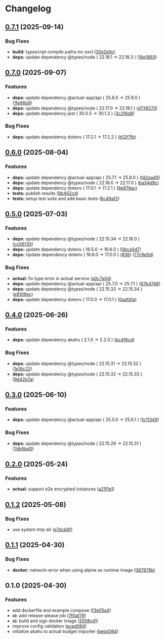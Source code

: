 # Changelog

## [0.7.1](https://github.com/scottmckendry/akahu-actual/compare/v0.7.0...v0.7.1) (2025-09-14)


### Bug Fixes

* **build:** typescript compile paths inc excl ([30e2e9c](https://github.com/scottmckendry/akahu-actual/commit/30e2e9c10e97215da425d81f05fb2b2b40532204))
* **deps:** update dependency @types/node ( 22.18.1 → 22.18.3 ) ([16e1893](https://github.com/scottmckendry/akahu-actual/commit/16e1893c1998b1aa960b067d23e8d362b76dd5e3))

## [0.7.0](https://github.com/scottmckendry/akahu-actual/compare/v0.6.0...v0.7.0) (2025-09-07)


### Features

* **deps:** update dependency @actual-app/api ( 25.8.0 → 25.9.0 ) ([1fe66b9](https://github.com/scottmckendry/akahu-actual/commit/1fe66b979ea464db70c3563298ebaad57986420d))
* **deps:** update dependency @types/node ( 22.17.0 → 22.18.1 ) ([d739273](https://github.com/scottmckendry/akahu-actual/commit/d739273b1a619fabdb4f2020aa6dd0d24d86faa4))
* **deps:** update dependency jest ( 30.0.5 → 30.1.3 ) ([3c2f6d8](https://github.com/scottmckendry/akahu-actual/commit/3c2f6d81b9faf4f4e04488968d36f7b524ca78f5))


### Bug Fixes

* **deps:** update dependency dotenv ( 17.2.1 → 17.2.2 ) ([b12f7fb](https://github.com/scottmckendry/akahu-actual/commit/b12f7fb54b29591336a43e409a3b874333b650de))

## [0.6.0](https://github.com/scottmckendry/akahu-actual/compare/v0.5.0...v0.6.0) (2025-08-04)


### Features

* **deps:** update dependency @actual-app/api ( 25.7.1 → 25.8.0 ) ([fd2ea49](https://github.com/scottmckendry/akahu-actual/commit/fd2ea49dd32cbf1fcc1e55a561f71fc74dbb36de))
* **deps:** update dependency @types/node ( 22.16.0 → 22.17.0 ) ([ba54d9c](https://github.com/scottmckendry/akahu-actual/commit/ba54d9cd6ce01f186310eae722de6a60d26df3e5))
* **deps:** update dependency dotenv ( 17.0.1 → 17.2.1 ) ([6e874ac](https://github.com/scottmckendry/akahu-actual/commit/6e874ac8d223d5833f112a0057427a90e36bebdb))
* **tests:** publish results ([9b462cd](https://github.com/scottmckendry/akahu-actual/commit/9b462cd957017eea496672e038f469831ac0b36f))
* **tests:** setup test suite and add basic tests ([6c49af2](https://github.com/scottmckendry/akahu-actual/commit/6c49af2da7063e43e0ca7fdae4cafb5a6b14a0e1))

## [0.5.0](https://github.com/scottmckendry/akahu-actual/compare/v0.4.0...v0.5.0) (2025-07-03)


### Features

* **deps:** update dependency @types/node ( 22.15.34 → 22.16.0 ) ([cc06130](https://github.com/scottmckendry/akahu-actual/commit/cc061305e0f67c86b45e31e7bcc956f1dd60efb2))
* **deps:** update dependency dotenv ( 16.5.0 → 16.6.0 ) ([0bca0d7](https://github.com/scottmckendry/akahu-actual/commit/0bca0d77b543cbd4ce9aa9103e5e284ae3ce6f3a))
* **deps:** Update dependency dotenv ( 16.6.0 → 17.0.0 ) ([#36](https://github.com/scottmckendry/akahu-actual/issues/36)) ([77c9e5d](https://github.com/scottmckendry/akahu-actual/commit/77c9e5dc6d74265ee66d45367bb06fdbfbcf3b03))


### Bug Fixes

* **actual:** fix type error in actual service ([a0c7a0d](https://github.com/scottmckendry/akahu-actual/commit/a0c7a0d9bfcae9719cbec280f00d6e5e29f528ae))
* **deps:** update dependency @actual-app/api ( 25.7.0 → 25.7.1 ) ([67b4748](https://github.com/scottmckendry/akahu-actual/commit/67b4748175f77df428fbb3d0256bd8a2d6f24d5d))
* **deps:** update dependency @types/node ( 22.15.33 → 22.15.34 ) ([e8109ec](https://github.com/scottmckendry/akahu-actual/commit/e8109ecb03cd4f6892d497f889827c7fe4b4a745))
* **deps:** update dependency dotenv ( 17.0.0 → 17.0.1 ) ([0aafd1a](https://github.com/scottmckendry/akahu-actual/commit/0aafd1abbeab3e95a525b2ff5f12d7de3a9987ec))

## [0.4.0](https://github.com/scottmckendry/akahu-actual/compare/v0.3.0...v0.4.0) (2025-06-26)


### Features

* **deps:** update dependency akahu ( 2.1.0 → 2.2.0 ) ([bc4f6cd](https://github.com/scottmckendry/akahu-actual/commit/bc4f6cd073976d24f353243162094bff8ffb4fe7))


### Bug Fixes

* **deps:** update dependency @types/node ( 22.15.31 → 22.15.32 ) ([1e18c22](https://github.com/scottmckendry/akahu-actual/commit/1e18c22fc71d30b75877b9cf5bd6255cd0aae539))
* **deps:** update dependency @types/node ( 22.15.32 → 22.15.33 ) ([9d42b7a](https://github.com/scottmckendry/akahu-actual/commit/9d42b7a990505cab36bdca11862bd320cb0824d3))

## [0.3.0](https://github.com/scottmckendry/akahu-actual/compare/v0.2.0...v0.3.0) (2025-06-10)


### Features

* **deps:** update dependency @actual-app/api ( 25.5.0 → 25.6.1 ) ([1c11349](https://github.com/scottmckendry/akahu-actual/commit/1c113491eb9ac4bab40781b03056a349bb3174eb))


### Bug Fixes

* **deps:** update dependency @types/node ( 22.15.29 → 22.15.31 ) ([7db5bd0](https://github.com/scottmckendry/akahu-actual/commit/7db5bd0d17f01365f329aa99bac0a35e4bd4e0ae))

## [0.2.0](https://github.com/scottmckendry/akahu-actual/compare/v0.1.2...v0.2.0) (2025-05-24)


### Features

* **actual:** support e2e encrypted instances ([a21f1e1](https://github.com/scottmckendry/akahu-actual/commit/a21f1e197e052119811456c8a5d03c56495bafa2))

## [0.1.2](https://github.com/scottmckendry/akahu-actual/compare/v0.1.1...v0.1.2) (2025-05-08)


### Bug Fixes

* use system tmp dir ([e7dcb6f](https://github.com/scottmckendry/akahu-actual/commit/e7dcb6f50093b0303cff640e2216814326098a44))

## [0.1.1](https://github.com/scottmckendry/akahu-actual/compare/v0.1.0...v0.1.1) (2025-04-30)


### Bug Fixes

* **docker:** network-error when using alpine as runtime image ([087878b](https://github.com/scottmckendry/akahu-actual/commit/087878be6c37a580d364ea5ecfd8eba61b357e14))

## 0.1.0 (2025-04-30)


### Features

* add dockerfile and example compose ([f3e05a4](https://github.com/scottmckendry/akahu-actual/commit/f3e05a4f5f7d984e48141a44e856dd1427f21ed1))
* **ci:** add release-please job ([7f0af79](https://github.com/scottmckendry/akahu-actual/commit/7f0af79ef08914c980edb19b900d68a60a9f2eee))
* **ci:** build and sign docker image ([2058cd1](https://github.com/scottmckendry/akahu-actual/commit/2058cd131daca7d8dfbf16c4b46813790128116e))
* improve config validation ([eced094](https://github.com/scottmckendry/akahu-actual/commit/eced094a08895ddf9fe445f94f3c64d3bfadbd11))
* initialize akahu to actual budget importer ([bebd364](https://github.com/scottmckendry/akahu-actual/commit/bebd36422b36391c6b3008233d0c7e5b0377ec62))
